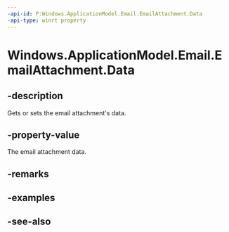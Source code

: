 ----api-id: P:Windows.ApplicationModel.Email.EmailAttachment.Data
-api-type: winrt property
---<!-- Property syntaxpublic Windows.Storage.Streams.IRandomAccessStreamReference Data { get;  set; }--># Windows.ApplicationModel.Email.EmailAttachment.Data## -descriptionGets or sets the email attachment's data.## -property-valueThe email attachment data.## -remarks## -examples## -see-also